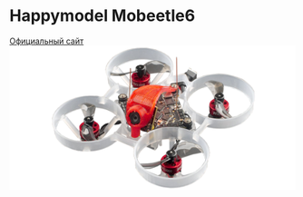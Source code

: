 # Happymodel Mobeetle6

[Официальный сайт](https://www.happymodel.cn/index.php/2022/04/23/happymodel-mobeetle6-whoop-and-toothpick-2-in-1-fpv-racer-drone/)  
![](Happymodel_Mobeetle6.png)
